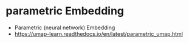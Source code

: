 # parametric Embedding

* Parametric (neural network) Embedding
* https://umap-learn.readthedocs.io/en/latest/parametric_umap.html
